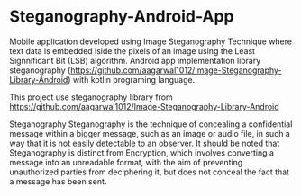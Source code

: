 # Steganography-Android-App

Mobile application developed using Image Steganography Technique where text data is embedded iside the pixels of an image using the Least Signnificant Bit (LSB) algorithm.
Android app implementation library steganography (https://github.com/aagarwal1012/Image-Steganography-Library-Android) with kotlin programing language.



This project use steganography library from https://github.com/aagarwal1012/Image-Steganography-Library-Android


Steganography
Steganography is the technique of concealing a confidential message within a bigger message, such as an image or audio file, in such a way that it is not 
easily detectable to an observer. It should be noted that Steganography is distinct from Encryption, 
which involves converting a message into an unreadable format, with the aim of preventing unauthorized parties from deciphering it, but does not conceal the fact that a message has been sent.